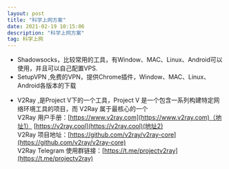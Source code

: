 ```yaml
---
layout: post
title: "科学上网方案"
date: 2021-02-19 10:15:06
description: "科学上网方案"
tag: 科学上网
---
```



* Shadowsocks，比较常用的工具，有Window、MAC、Linux、Android可以使用，并且可以自己配置VPS.
* SetupVPN ,免费的VPN，提供Chrome插件，Window、MAC、Linux、Android各版本的下载
+ V2Ray ,是Project V下的一个工具，Project V 是一个包含一系列构建特定网络环境工具的项目，而 V2Ray 属于最核心的一个  
V2Ray 用户手册：[https://www.v2ray.com](https://www.v2ray.com)（地址1）
[https://v2ray.cool](https://v2ray.cool)(地址2)  
V2Ray 项目地址：[https://github.com/v2ray/v2ray-core](https://github.com/v2ray/v2ray-core)  
V2Ray Telegram 使用群链接：[https://t.me/projectv2ray](https://t.me/projectv2ray)


